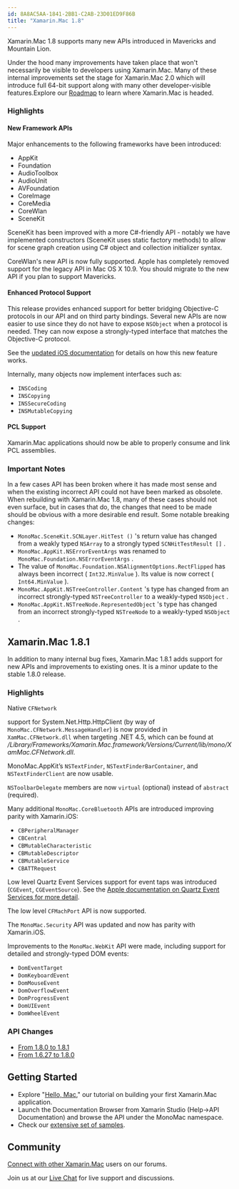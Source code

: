 ```yaml
---
id: 8A8AC5AA-1841-2BB1-C2AB-23D01ED9F86B
title: "Xamarin.Mac 1.8"
---
```


Xamarin.Mac 1.8 supports many new APIs introduced in Mavericks and
Mountain Lion.

Under the hood many improvements have taken place that won't necessarily
be visible to developers using Xamarin.Mac. Many of these internal
improvements set the stage for Xamarin.Mac 2.0 which will introduce full
64-bit support along with many other developer-visible features.Explore our [Roadmap](/releases/mac/roadmap) to learn where
Xamarin.Mac is headed.

### Highlights

#### New Framework APIs

Major enhancements to the following frameworks have been introduced:

-  AppKit
-  Foundation
-  AudioToolbox
-  AudioUnit
-  AVFoundation
-  CoreImage
-  CoreMedia
-  CoreWlan
-  SceneKit


SceneKit has been improved with a more C#-friendly API - notably we
have implemented constructors (SceneKit uses static factory methods)
to allow for scene graph creation using C# object and collection
initializer syntax.

CoreWlan's new API is now fully supported. Apple has completely
removed support for the legacy API in Mac OS X 10.9. You should migrate
to the new API if you plan to support Mavericks.

#### Enhanced Protocol Support

This release provides enhanced support for better bridging Objective-C
protocols in our API and on third party bindings. Several new APIs are now
easier to use since they do not have to expose `NSObject` when
a protocol is needed. They can now expose a strongly-typed interface that
matches the Objective-C protocol.

See the [updated iOS documentation](/guides/ios/advanced_topics/binding_objective-c/binding_objc_libs#iOS7ProtocolSupport) for details on how this new feature works.

Internally, many objects now implement interfaces such as:

-  `INSCoding`
-  `INSCopying`
-  `INSSecureCoding`
-  `INSMutableCopying`


#### PCL Support

Xamarin.Mac applications should now be able to properly consume and
link PCL assemblies.

### Important Notes

In a few cases API has been broken where it has made most sense and
when the existing incorrect API could not have been marked as obsolete.
When rebuilding with Xamarin.Mac 1.8, many of these cases should not
even surface, but in cases that do, the changes that need to be made
should be obvious with a more desirable end result. Some notable
breaking changes:

-  `MonoMac.SceneKit.SCNLayer.HitTest ()` 's return value has changed from a weakly typed  `NSArray` to a strongly typed  `SCNHitTestResult []` .
-  `MonoMac.AppKit.NSErrorEventArgs` was renamed to  `MonoMac.Foundation.NSErrorEventArgs` .
-  The value of  `MonoMac.Foundation.NSAlignmentOptions.RectFlipped` has always been incorrect ( `Int32.MinValue` ). Its value is now correct ( `Int64.MinValue` ).
-  `MonoMac.AppKit.NSTreeController.Content` 's type has changed from an incorrect strongly-typed  `NSTreeController` to a weakly-typed  `NSObject` .
-  `MonoMac.AppKit.NSTreeNode.RepresentedObject` 's type has changed from an incorrect strongly-typed  `NSTreeNode` to a weakly-typed  `NSObject` .


<h2 id="1">Xamarin.Mac 1.8.1</h2>

In addition to many internal bug fixes, Xamarin.Mac 1.8.1 adds support
for new APIs and improvements to existing ones. It is a minor update to
the stable 1.8.0 release.

### Highlights



Native `CFNetwork`

 support for <coe>System.Net.Http.HttpClient
(by way of <code>MonoMac.CFNetwork.MessageHandler</code>) is now provided in
<code>XamMac.CFNetwork.dll</code> when targeting .NET 4.5, which can be found at
<i>/Library/Frameworks/Xamarin.Mac.framework/Versions/Current/lib/mono/XamMac.CFNetwork.dll</i>.<p>

<p>MonoMac.AppKit’s <code>NSTextFinder</code>, <code>NSTextFinderBarContainer</code>,
and <code>NSTextFinderClient</code> are now usable.</p>

<p><code>NSToolbarDelegate</code> members are now <code>virtual</code>
(optional) instead of <code>abstract</code> (required).</p>

<p>Many additional <code>MonoMac.CoreBluetooth</code> APIs are introduced
improving parity with Xamarin.iOS:</p>

<ul>
  <li><code>CBPeripheralManager</code></li>
  <li><code>CBCentral</code></li>
  <li><code>CBMutableCharacteristic</code></li>
  <li><code>CBMutableDescriptor</code></li>
  <li><code>CBMutableService</code></li>
  <li><code>CBATTRequest</code></li>
</ul>

<p>Low level Quartz Event Services support for event taps was introduced
(<code>CGEvent</code>, <code>CGEventSource</code>). See the
<a href="https://developer.apple.com/library/mac/documentation/Carbon/Reference/QuartzEventServicesRef/Reference/reference.html">Apple
documentation on Quartz Event Services for more detail</a>.</p>

<p>The low level <code>CFMachPort</code> API is now supported.</p>

<p>The <code>MonoMac.Security</code> API was updated and now has parity
with Xamarin.iOS.</p>

<p>Improvements to the <code>MonoMac.WebKit</code> API were made,
including support for detailed and strongly-typed DOM events:</p>

<ul>
  <li><code>DomEventTarget</code></li>
  <li><code>DomKeyboardEvent</code></li>
  <li><code>DomMouseEvent</code></li>
  <li><code>DomOverflowEvent</code></li>
  <li><code>DomProgressEvent</code></li>
  <li><code>DomUIEvent</code></li>
  <li><code>DomWheelEvent</code></li>
</ul>

<h3>API Changes</h3>

<ul>
  <li><a href="/releases/mac/api_changes/from_1.8.0_to_1.8.1/">From 1.8.0 to 1.8.1</a></li>
  <li><a href="/releases/mac/api_changes/from_1.6_to_1.8/">From 1.6.27 to 1.8.0</a></li>
</ul>

<h2>Getting Started</h2>

<ul>
  <li>Explore &quot;<a href="/guides/mac/getting_started/hello%2C_mac">Hello,
  Mac</a>,&quot; our tutorial on building your first Xamarin.Mac application.
  </li>
  <li>Launch the Documentation Browser from Xamarin Studio (Help-&gt;API
  Documentation) and browse the API under the MonoMac namespace.
  </li>
  <li>Check our&nbsp;<a href="/samples/mac/all">extensive set of samples</a>.
  </li>
</ul>

<h2>Community</h2>

<p><a href="http://forums.xamarin.com/categories/mac" target="_blank">Connect
with other Xamarin.Mac</a> users on our forums.</p>

<p>Join us at our <a href="http://chat.xamarin.com" target="_blank">Live
Chat</a> for live support and discussions.</p>
</coe>
